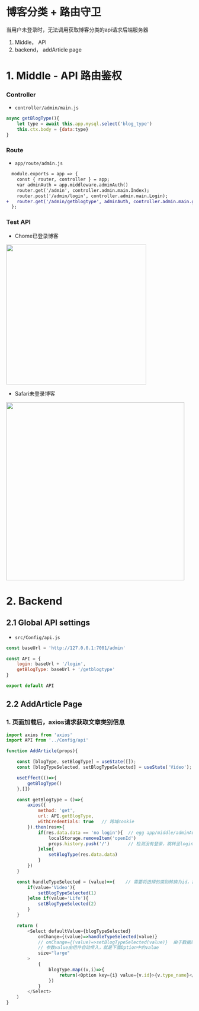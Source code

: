 
# 博客分类 + 路由守卫

当用户未登录时，无法调用获取博客分类的api请求后端服务器


1. Middle， API
2. backend， addArticle page


# 1. Middle - API 路由鉴权

### Controller

- `controller/admin/main.js`
```javascript
async getBlogType(){
    let type = await this.app.mysql.select('blog_type')
    this.ctx.body = {data:type}
}
```
### Route
- `app/route/admin.js`
```diff
  module.exports = app => {
    const { router, controller } = app;
    var adminAuth = app.middleware.adminAuth()
    router.get('/admin', controller.admin.main.Index);
    router.post('/admin/login', controller.admin.main.Login);
+   router.get('/admin/getblogtype', adminAuth, controller.admin.main.getBlogType)  
  };
```

### Test API

- Chome已登录博客
<img width="378"  src="https://user-images.githubusercontent.com/26485327/79539909-cde71500-80b9-11ea-9c0c-cd07af597840.png">

 
- Safari未登录博客

<img width="481"  src="https://user-images.githubusercontent.com/26485327/79545126-c841fd00-80c2-11ea-84f4-2d6f4efd7c82.png">



# 2. Backend

## 2.1 Global API settings

- `src/Config/api.js`

```javascript
const baseUrl = 'http://127.0.0.1:7001/admin'

const API = {
    login: baseUrl + '/login',
    getBlogType: baseUrl + '/getblogtype'
}

export default API
```

## 2.2 AddArticle Page

### 1. 页面加载后，axios请求获取文章类别信息

```javascript
import axios from 'axios'
import API from '../Config/api'

function AddArticle(props){

    const [blogType, setBlogType] = useState([]);
    const [blogTypeSelected, setBlogTypeSelected] = useState('Video');

    useEffect(()=>{
        getBlogType()
    },[])

    const getBlogType = ()=>{
        axios({
            method: 'get',
            url: API.getBlogType,
            withCredentials: true   // 跨域cookie
        }).then(res=>{
            if(res.data.data == 'no login'){  // egg app/middle/adminAuth中设置
                localStorage.removeItem('openId')
                props.history.push('/')       // 检测没有登录，跳转至login页面
            }else{
                setBlogType(res.data.data)
            }
        })
    }

    const handleTypeSelected = (value)=>{    // 需要将选择的类别转换为id，存储数据库
        if(value='Video'){
            setBlogTypeSelected(1)
        }else if(value='Life'){
            setBlogTypeSelected(2)
        }
    }

    return (
        <Select defaultValue={blogTypeSelected} 
            onChange={(value)=>handleTypeSelected(value)}  
            // onChange={(value)=>setBlogTypeSelected(value)}  由于数据库需要type_id字段，需要数字
            // 参数value由组件自动传入，就是下面Option中的value
            size="large"
        >
            {
                blogType.map((v,i)=>{
                    return(<Option key={i} value={v.id}>{v.type_name}</Option>)
                })
            }
        </Select>
    ）
}
```



















